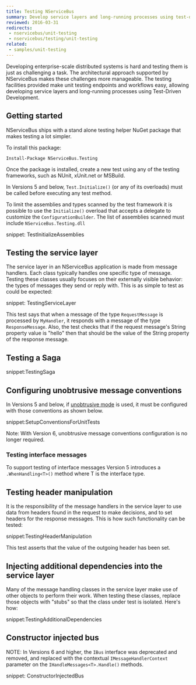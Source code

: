 ```yaml
---
title: Testing NServiceBus
summary: Develop service layers and long-running processes using test-driven development.
reviewed: 2016-03-31
redirects:
 - nservicebus/unit-testing
 - nservicebus/testing/unit-testing
related:
 - samples/unit-testing
---
```


Developing enterprise-scale distributed systems is hard and testing them is just as challenging a task. The architectural approach supported by NServiceBus makes these challenges more manageable. The testing facilities provided make unit testing endpoints and workflows easy, allowing developing service layers and long-running processes using Test-Driven Development.


## Getting started

NServiceBus ships with a stand alone testing helper NuGet package that makes testing a lot simpler.

To install this package:

```
Install-Package NServiceBus.Testing
```

Once the package is installed, create a new test using any of the testing frameworks, such as NUnit, xUnit.net or MSBuild.

In Versions 5 and below, `Test.Initialize()` (or any of its overloads) must be called before executing any test method.

To limit the assemblies and types scanned by the test framework it is possible to use the `Initialize()` overload that accepts a delegate to customize the `ConfigurationBuilder`. The list of assemblies scanned must include `NServiceBus.Testing.dll`

snippet: TestInitializeAssemblies


## Testing the service layer

The service layer in an NServiceBus application is made from message handlers. Each class typically handles one specific type of message. Testing these classes usually focuses on their externally visible behavior: the types of messages they send or reply with. This is as simple to test as could be expected:

snippet: TestingServiceLayer

This test says that when a message of the type `RequestMessage` is processed by `MyHandler`, it responds with a message of the type `ResponseMessage`. Also, the test checks that if the request message's String property value is "hello" then that should be the value of the String property of the response message.


## Testing a Saga

snippet:TestingSaga


## Configuring unobtrusive message conventions

In Versions 5 and below, if [unobtrusive mode](/nservicebus/messaging/unobtrusive-mode.md) is used, it must be configured with those conventions as shown below.

snippet:SetupConventionsForUnitTests

Note: With Version 6, unobtrusive message conventions configuration is no longer required.


### Testing interface messages

To support testing of interface messages Version 5 introduces a `.WhenHandling<T>()` method where T is the interface type.


## Testing header manipulation

It is the responsibility of the message handlers in the service layer to use data from headers found in the request to make decisions, and to set headers for the response messages. This is how such functionality can be tested:

snippet:TestingHeaderManipulation

This test asserts that the value of the outgoing header has been set.


## Injecting additional dependencies into the service layer

Many of the message handling classes in the service layer make use of other objects to perform their work. When testing these classes, replace those objects with "stubs" so that the class under test is isolated. Here's how:

snippet:TestingAdditionalDependencies


## Constructor injected bus

NOTE: In Versions 6 and higher, the `IBus` interface was deprecated and removed, and replaced with the contextual `IMessageHandlerContext` parameter on the `IHandleMessages<T>.Handle()` methods.

snippet: ConstructorInjectedBus
